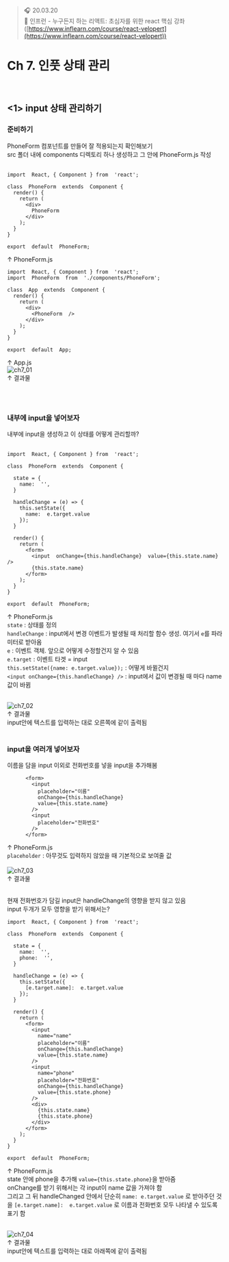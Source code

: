 ﻿> 🎧 20.03.20 <br>
> 🧩 인프런 - 누구든지 하는 리액트: 초심자를 위한 react 핵심 강좌 ([https://www.inflearn.com/course/react-velopert](https://www.inflearn.com/course/react-velopert))


# Ch 7. 인풋 상태 관리

<br>

## <1> input 상태 관리하기

### 준비하기

PhoneForm 컴포넌트를 만들어 잘 적용되는지 확인해보기<br>
src 폴더 내에 components 디렉토리 하나 생성하고 그 안에 PhoneForm.js 작성<br><br>
```
import  React, { Component } from  'react';

class  PhoneForm  extends  Component {    
  render() {    
    return (
      <div>
        PhoneForm
      </div>
    );
  }
}    

export  default  PhoneForm;
```
↑ PhoneForm.js <br>
```
import  React, { Component } from  'react';
import  PhoneForm  from  './components/PhoneForm';

class  App  extends  Component {
  render() {
    return (
      <div>
        <PhoneForm  />
      </div>
    );
  }
}

export  default  App;
```
↑ App.js <br>
![ch7_01](./img/ch7_01.JPG)<br>
↑ 결과물<br><br>

<br>

### 내부에 input을 넣어보자

내부에 input을 생성하고 이 상태를 어떻게 관리할까?<br><br>

```
import  React, { Component } from  'react';

class  PhoneForm  extends  Component {    

  state = {
    name:  '',
  }

  handleChange = (e) => {
    this.setState({
      name:  e.target.value
    });
  }
  
  render() {    
    return (
      <form>
        <input  onChange={this.handleChange}  value={this.state.name}  />
        {this.state.name}
      </form>
    );
  }
}    

export  default  PhoneForm;
```
↑ PhoneForm.js <br>
`state` : 상태를 정의<br>
`handleChange` : input에서 변경 이벤트가 발생될 때 처리할 함수 생성. 여기서 `e`를 파라미터로 받아옴<br>
`e` : 이벤트 객체. 앞으로 어떻게 수정할건지 알 수 있음<br>
`e.target` : 이벤트 타겟 = input<br>
`this.setState({name: e.target.value});` : 어떻게 바뀔건지<br>
`<input onChange={this.handleChange} />` : input에서 값이 변경될 때 마다 name값이 바뀜<br>
<br>

![ch7_02](./img/ch7_02.JPG)<br>
↑ 결과물<br>
input안에 텍스트를 입력하는 대로 오른쪽에 같이 출력됨<br><br>

### input을 여러개 넣어보자

이름을 담을 input 이외로 전화번호를 넣을 input을 추가해봄<br>

```
      <form>
        <input
          placeholder="이름"
          onChange={this.handleChange}
          value={this.state.name}  
        />
        <input
          placeholder="전화번호" 
        />
      </form>
```
↑ PhoneForm.js <br>
`placeholder` : 아무것도 입력하지 않았을 때 기본적으로 보여줄 값<br>
<br>
![ch7_03](./img/ch7_03.JPG)<br>
↑ 결과물<br><br>

현재 전화번호가 담길 input은 handleChange의 영향을 받지 않고 있음<br>
input 두개가 모두 영향을 받기 위해서는?<br>

```
import  React, { Component } from  'react';

class  PhoneForm  extends  Component {    

  state = {
    name:  '',
    phone:  '',
  }

  handleChange = (e) => {
    this.setState({
      [e.target.name]:  e.target.value
    });
  }
  
  render() {
    return (
      <form>
        <input
          name="name"
          placeholder="이름"
          onChange={this.handleChange}
          value={this.state.name}
        />
        <input
          name="phone"
          placeholder="전화번호"
          onChange={this.handleChange}
          value={this.state.phone}
        />
        <div>
          {this.state.name}
          {this.state.phone}
        </div>
      </form>
    );
  }
}    

export  default  PhoneForm;
```
↑ PhoneForm.js <br>
state 안에 phone을 추가해 `value={this.state.phone}`을 받아줌<br>
onChange를 받기 위해서는 각 input이 name 값을 가져야 함<br>
그리고 그 뒤 handleChanged 안에서 단순히 `name: e.target.value` 로 받아주던 것을 `[e.target.name]:  e.target.value` 로 이름과 전화번호 모두 나타낼 수 있도록 표기 함<br>
<br>

![ch7_04](./img/ch7_04.JPG)<br>
↑ 결과물<br>
input안에 텍스트를 입력하는 대로 아래쪽에 같이 출력됨<br><br>
